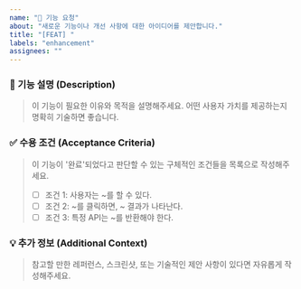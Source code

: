 ```yaml
---
name: "🚀 기능 요청"
about: "새로운 기능이나 개선 사항에 대한 아이디어를 제안합니다."
title: "[FEAT] "
labels: "enhancement"
assignees: ""
---
```


### 📝 기능 설명 (Description)

> 이 기능이 필요한 이유와 목적을 설명해주세요.
> 어떤 사용자 가치를 제공하는지 명확히 기술하면 좋습니다.

### ✅ 수용 조건 (Acceptance Criteria)

> 이 기능이 '완료'되었다고 판단할 수 있는 구체적인 조건들을 목록으로 작성해주세요.
>
> - [ ] 조건 1: 사용자는 ~를 할 수 있다.
> - [ ] 조건 2: ~를 클릭하면, ~ 결과가 나타난다.
> - [ ] 조건 3: 특정 API는 ~를 반환해야 한다.

### 💡 추가 정보 (Additional Context)

> 참고할 만한 레퍼런스, 스크린샷, 또는 기술적인 제안 사항이 있다면 자유롭게 작성해주세요.
